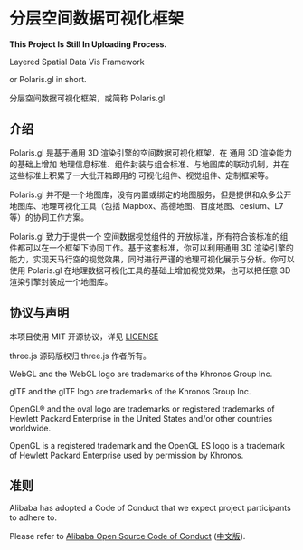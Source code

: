 # 分层空间数据可视化框架

**This Project Is Still In Uploading Process.**

Layered Spatial Data Vis Framework

or Polaris.gl in short.

分层空间数据可视化框架，或简称 Polaris.gl

<!-- labels -->

## 介绍

Polaris.gl 是基于通用 3D 渲染引擎的空间数据可视化框架，在 通用 3D 渲染能力的基础上增加 地理信息标准、组件封装与组合标准、与地图库的联动机制，并在这些标准上积累了一大批开箱即用的 可视化组件、视觉组件、定制框架等。

Polaris.gl 并不是一个地图库，没有内置或绑定的地图服务，但是提供和众多公开地图库、地理可视化工具（包括 Mapbox、高德地图、百度地图、cesium、L7 等）的协同工作方案。

Polaris.gl 致力于提供一个 空间数据视觉组件的 开放标准，所有符合该标准的组件都可以在一个框架下协同工作。基于这套标准，你可以利用通用 3D 渲染引擎的能力，实现天马行空的视觉效果，同时进行严谨的地理可视化展示与分析。你可以使用 Polaris.gl 在地理数据可视化工具的基础上增加视觉效果，也可以把任意 3D 渲染引擎封装成一个地图库。

## 协议与声明

本项目使用 MIT 开源协议，详见 [LICENSE](./LICENSE)

three.js 源码版权归 three.js 作者所有。

WebGL and the WebGL logo are trademarks of the Khronos Group Inc.

glTF and the glTF logo are trademarks of the Khronos Group Inc.

OpenGL® and the oval logo are trademarks or registered trademarks of Hewlett Packard Enterprise in the United States and/or other countries worldwide.

OpenGL is a registered trademark and the OpenGL ES logo is a trademark of Hewlett Packard Enterprise used by permission by Khronos.

## 准则

Alibaba has adopted a Code of Conduct that we expect project participants to adhere to.

Please refer to [Alibaba Open Source Code of Conduct](https://github.com/AlibabaDR/community/blob/master/CODE_OF_CONDUCT.md) ([中文版](https://github.com/AlibabaDR/community/blob/master/CODE_OF_CONDUCT_zh.md)).
